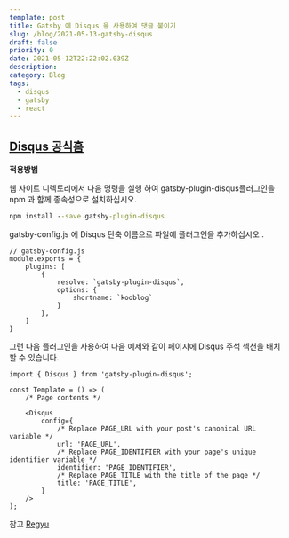 ```yaml
---
template: post
title: Gatsby 에 Disqus 을 사용하여 댓글 붙이기
slug: /blog/2021-05-13-gatsby-disqus
draft: false
priority: 0
date: 2021-05-12T22:22:02.039Z
description:
category: Blog
tags:
  - disqus
  - gatsby
  - react
---
```


## [Disqus 공식홈](https://disqus.com/)

**적용방법**

웹 사이트 디렉토리에서 다음 명령을 실행 하여 gatsby-plugin-disqus플러그인을 npm 과 함께 종속성으로 설치하십시오.

```cmd
npm install --save gatsby-plugin-disqus
```

gatsby-config.js 에 Disqus 단축 이름으로 파일에 플러그인을 추가하십시오 .

```react
// gatsby-config.js
module.exports = {
    plugins: [
        {
            resolve: `gatsby-plugin-disqus`,
            options: {
                shortname: `kooblog`
            }
        },
    ]
}
```

그런 다음 플러그인을 사용하여 다음 예제와 같이 페이지에 Disqus 주석 섹션을 배치 할 수 있습니다.

```react
import { Disqus } from 'gatsby-plugin-disqus';

const Template = () => (
    /* Page contents */

    <Disqus
        config={
            /* Replace PAGE_URL with your post's canonical URL variable */
            url: 'PAGE_URL',
            /* Replace PAGE_IDENTIFIER with your page's unique identifier variable */
            identifier: 'PAGE_IDENTIFIER',
            /* Replace PAGE_TITLE with the title of the page */
            title: 'PAGE_TITLE',
        }
    />
);
```

참고 [Regyu](https://www.regyu.dev/etc/start-gatsby-for-blog/)
